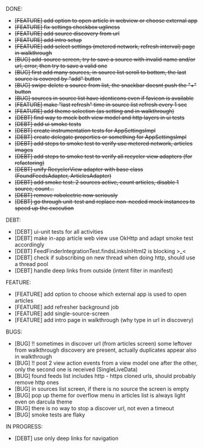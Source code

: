 DONE:<s>
- [FEATURE] add option to open article in webview or choose external app
- [FEATURE] fix settings checkbox ugliness
- [FEATURE] add source discovery from url
- [FEATURE] add intro setup
- [FEATURE] add select settings (metered network, refresh interval)
page in walkthrough
- [BUG] add-source screen, try to save a source with invalid name and/or url, error, then try to save a valid one
- [BUG] first add many sources, in source list scroll to bottom, the last source is covered by "add" button
- [BUG] swipe delete a source from list, the snackbar doesnt push the "+" button
- [BUG] sources in source list have identicons even if favicon is available
- [FEATURE] make "last refresh" time in source list refresh every 1 sec
- [FEATURE] add theme selection (as setting and in walkthrough)
- [DEBT] find way to mock both view model and http layers in ui tests
- [DEBT] add ui smoke tests
- [DEBT] create instrumentation tests for AppSettingsImpl
- [DEBT] create delegate properties or something for AppSettingsImpl
- [DEBT] add steps to smoke test to verify use metered network, articles images
- [DEBT] add steps to smoke test to verify all recycler view adapters (for refactoring)
- [DEBT] unify RecyclerView adapter with base class (FoundFeedsAdapter, ArticlesAdapter)
- [DEBT] add smoke test: 2 sources active, count articles, disable 1 source, count...
- [DEBT] remove robolectric now seriously
- [DEBT] go through unit-test and replace non-needed mock instances to speed up the execution
</s>

DEBT:
- [DEBT] ui-unit tests for all activities
- [DEBT] make in-app article web view use OkHttp and adapt smoke test accordingly 
- [DEBT] FeedFinderIntegrationTest.findsLinksInHtml2 is blocking >_<
- [DEBT] check if subscribing on new thread when doing http, should use a thread pool
- [DEBT] handle deep links from outside (intent filter in manifest)

FEATURE:
- [FEATURE] add option to choose which external app is used to open articles
- [FEATURE] add refresher background job
- [FEATURE] add single-source-screen
- [FEATURE] add intro page in walkthrough (why type in url in discovery)

BUGS:
- [BUG] !! sometimes in discover url (from articles screen) some leftover from walkthrough discovery are present, actually duplicates appear also in walkthrough
- [BUG] !! post 2 view action events from a view model one after the other, only the second one is received (SingleLiveData)
- [BUG] found feeds list includes http - https cloned urls, should probably remove http ones
- [BUG] in sources list screen, if there is no source the screen is empty
- [BUG] pop up theme for overflow menu in articles list is always light even on darcula theme
- [BUG] there is no way to stop a discover url, not even a timeout
- [BUG] smoke tests are flaky

IN PROGRESS:
- [DEBT] use only deep links for navigation
